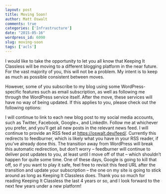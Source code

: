 ```yaml
---
layout: post
title: Moving Soon!
author: Matt Oswalt
comments: true
categories: ['Infrastructure']
date: "2015-05-16"
wordpress_id: 6090
slug: moving-soon
tags: ['acls']
---
```



I would like to take the opportunity to let you all know that Keeping It Classless will be moving to a different blogging platform in the near future. For the vast majority of you, this will not be a problem. My intent is to keep as much as possible consistent between moves.

However, some of you subscribe to my blog using some WordPress-specific features such as email subscription, as well as following me through the WordPress service itself. After the move, these services will have no way of being updated. If this applies to you, please check out the following options:

I will continue to link to each new blog post to my social media accounts, such as Twitter, Facebook, Google+, and LinkedIn. Follow me at whichever you prefer, and you’ll get all new posts in the relevant news feed.
I will continue to provide an RSS feed at https://oswalt.dev/feed/. Currently this redirects to feedburner, which is likely what you have in your RSS reader, if you’ve already done this. The transition away from WordPress will break this automatic redirection, but don’t worry – feedburner will continue to deliver post updates to you, at least until I move off of that – which shouldn’t happen for quite some time. One of these days, Google is going to kill that off, so if you want to play it safe, feel free to revisit this feed URL after the transition and update your subscription – the one on my site is going to stick around as long as Keeping It Classless does.
Thank you so much for reading Keeping It Classless the last 4 years or so, and I look forward to the next few years under a new platform!